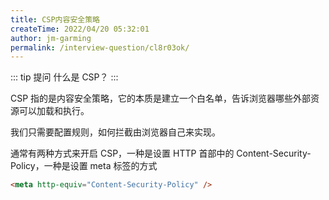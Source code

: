 ```yaml
---
title: CSP内容安全策略
createTime: 2022/04/20 05:32:01
author: jm-garming
permalink: /interview-question/cl8r03ok/
---
```


::: tip 提问
什么是 CSP？
:::

CSP 指的是内容安全策略，它的本质是建立一个白名单，告诉浏览器哪些外部资源可以加载和执行。

我们只需要配置规则，如何拦截由浏览器自己来实现。

通常有两种方式来开启 CSP，一种是设置 HTTP 首部中的 Content-Security-Policy，一种是设置 meta 标签的方式

```html
<meta http-equiv="Content-Security-Policy" />
```
